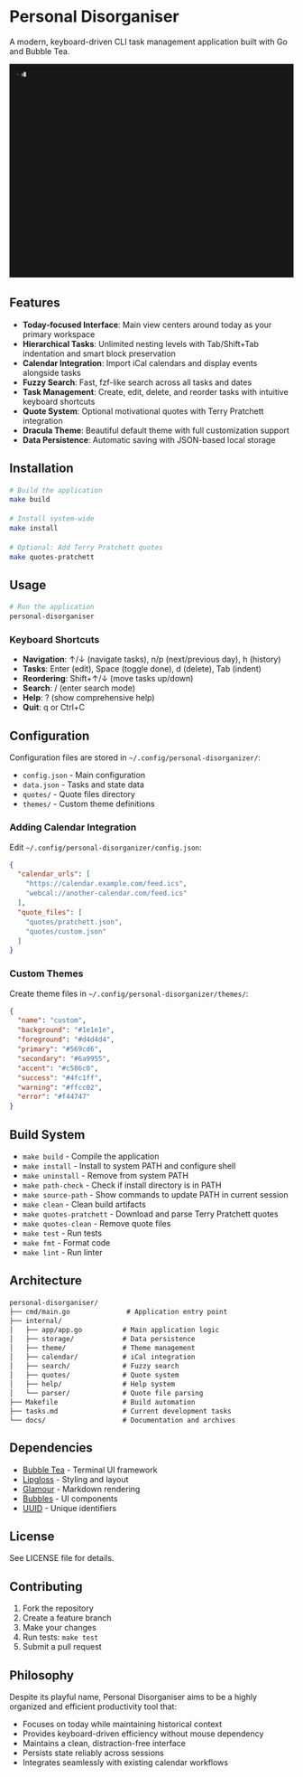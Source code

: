 # Personal Disorganiser

A modern, keyboard-driven CLI task management application built with Go and Bubble Tea.

![](promo/demo.gif)

## Features

- **Today-focused Interface**: Main view centers around today as your primary workspace
- **Hierarchical Tasks**: Unlimited nesting levels with Tab/Shift+Tab indentation and smart block preservation
- **Calendar Integration**: Import iCal calendars and display events alongside tasks
- **Fuzzy Search**: Fast, fzf-like search across all tasks and dates
- **Task Management**: Create, edit, delete, and reorder tasks with intuitive keyboard shortcuts
- **Quote System**: Optional motivational quotes with Terry Pratchett integration
- **Dracula Theme**: Beautiful default theme with full customization support
- **Data Persistence**: Automatic saving with JSON-based local storage

## Installation

```bash
# Build the application
make build

# Install system-wide
make install

# Optional: Add Terry Pratchett quotes
make quotes-pratchett
```

## Usage

```bash
# Run the application
personal-disorganiser
```

### Keyboard Shortcuts

- **Navigation**: ↑/↓ (navigate tasks), n/p (next/previous day), h (history)
- **Tasks**: Enter (edit), Space (toggle done), d (delete), Tab (indent)
- **Reordering**: Shift+↑/↓ (move tasks up/down)
- **Search**: / (enter search mode)
- **Help**: ? (show comprehensive help)
- **Quit**: q or Ctrl+C

## Configuration

Configuration files are stored in `~/.config/personal-disorganizer/`:

- `config.json` - Main configuration
- `data.json` - Tasks and state data
- `quotes/` - Quote files directory
- `themes/` - Custom theme definitions

### Adding Calendar Integration

Edit `~/.config/personal-disorganizer/config.json`:

```json
{
  "calendar_urls": [
    "https://calendar.example.com/feed.ics",
    "webcal://another-calendar.com/feed.ics"
  ],
  "quote_files": [
    "quotes/pratchett.json",
    "quotes/custom.json"
  ]
}
```

### Custom Themes

Create theme files in `~/.config/personal-disorganizer/themes/`:

```json
{
  "name": "custom",
  "background": "#1e1e1e",
  "foreground": "#d4d4d4",
  "primary": "#569cd6",
  "secondary": "#6a9955",
  "accent": "#c586c0",
  "success": "#4fc1ff",
  "warning": "#ffcc02",
  "error": "#f44747"
}
```

## Build System

- `make build` - Compile the application
- `make install` - Install to system PATH and configure shell
- `make uninstall` - Remove from system PATH
- `make path-check` - Check if install directory is in PATH
- `make source-path` - Show commands to update PATH in current session
- `make clean` - Clean build artifacts
- `make quotes-pratchett` - Download and parse Terry Pratchett quotes
- `make quotes-clean` - Remove quote files
- `make test` - Run tests
- `make fmt` - Format code
- `make lint` - Run linter

## Architecture

```
personal-disorganiser/
├── cmd/main.go              # Application entry point
├── internal/
│   ├── app/app.go          # Main application logic
│   ├── storage/            # Data persistence
│   ├── theme/              # Theme management
│   ├── calendar/           # iCal integration
│   ├── search/             # Fuzzy search
│   ├── quotes/             # Quote system
│   ├── help/               # Help system
│   └── parser/             # Quote file parsing
├── Makefile                # Build automation
├── tasks.md                # Current development tasks
└── docs/                   # Documentation and archives
```

## Dependencies

- [Bubble Tea](https://github.com/charmbracelet/bubbletea) - Terminal UI framework
- [Lipgloss](https://github.com/charmbracelet/lipgloss) - Styling and layout
- [Glamour](https://github.com/charmbracelet/glamour) - Markdown rendering
- [Bubbles](https://github.com/charmbracelet/bubbles) - UI components
- [UUID](https://github.com/google/uuid) - Unique identifiers

## License

See LICENSE file for details.

## Contributing

1. Fork the repository
2. Create a feature branch
3. Make your changes
4. Run tests: `make test`
5. Submit a pull request

## Philosophy

Despite its playful name, Personal Disorganiser aims to be a highly organized and efficient productivity tool that:

- Focuses on today while maintaining historical context
- Provides keyboard-driven efficiency without mouse dependency
- Maintains a clean, distraction-free interface
- Persists state reliably across sessions
- Integrates seamlessly with existing calendar workflows